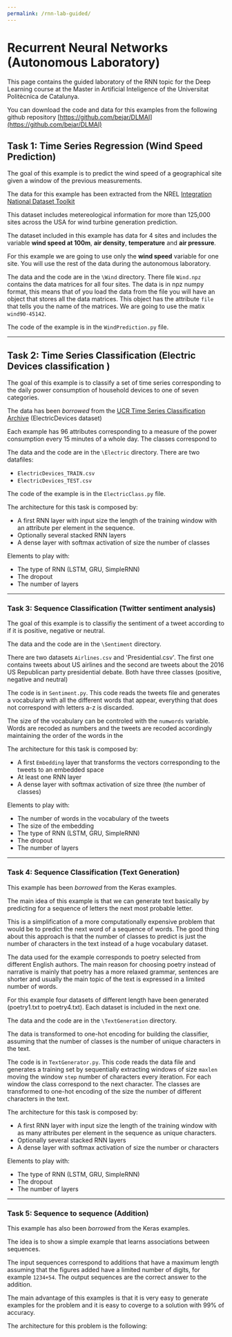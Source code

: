 ```yaml
---
permalink: /rnn-lab-guided/
---
```


# Recurrent Neural Networks (Autonomous Laboratory)

This page contains the guided laboratory of the RNN topic for the Deep Learning course at the Master in Artificial Inteligence of the Universitat Politècnica de Catalunya.

You can download the code and data for this examples from the following
github repository [https://github.com/bejar/DLMAI](https://github.com/bejar/DLMAI)


## Task 1: Time Series Regression (Wind Speed Prediction)</summary>

The goal of this example is to predict the wind speed of a geographical site
given a window of the previous measurements.

The data for this example has been extracted from the NREL
[Integration National Dataset Toolkit](https://www.nrel.gov/grid/wind-toolkit.html)

This dataset includes metereological information for more than 125,000 sites
across the USA for wind turbine generation prediction.

The dataset included in this example has data for 4 sites and includes the
variable **wind speed at 100m**, **air density**, **temperature** and
**air pressure**.

For this example we are going to use only the **wind speed** variable for one
site. You will use the rest of the data during the autonomous laboratory.

The data and the code are in the `\Wind` directory. There file `Wind.npz`
contains the data matrices for all four sites. The data is in npz numpy format,
this means that of you load the data from the file you will have an object that
stores all the data matrices. This object has the attribute `file` that tells
you the name of the matrices. We are going to use the matix `wind90-45142`.

The code of the example is in the `WindPrediction.py` file.

- - - -

## Task 2: Time Series Classification (Electric Devices classification )

The goal of this example is to classify a set of time series corresponding to
the daily power consumption of household devices to one of seven categories.

The data has been _borrowed_ from the
[UCR Time Series Classification Archive](http://www.cs.ucr.edu/~eamonn/time_series_data/)
(ElectricDevices dataset)

Each example has 96 attributes corresponding to a measure of the power consumption
every 15 minutes of a whole day. The classes correspond to


The data and the code are in the `\Electric` directory. There are two datafiles:

* `ElectricDevices_TRAIN.csv`
* `ElectricDevices_TEST.csv`

The code of the example is in the `ElectricClass.py` file.

The architecture for this task is composed by:

* A first RNN layer with input size the length of the training window with an
 attribute per element in the sequence.
* Optionally several stacked RNN layers
* A dense layer with softmax activation of size the number of classes

Elements to play with:

* The type of RNN (LSTM, GRU, SimpleRNN)
* The dropout
* The number of layers

- - - -

### Task 3: Sequence Classification (Twitter sentiment analysis)

The goal of this example is to classifiy the sentiment of a tweet according to
if it is positive, negative or neutral.

The data and the code are in the `\Sentiment` directory.

There are two datasets `Airlines.csv` and 'Presidential.csv'. The first one
contains tweets about US airlines and the second are tweets about the
2016 US Republican party presidential debate. Both have three classes
(positive, negative and neutral)

The code is in `Sentiment.py`. This code reads the tweets file and generates
a vocabulary with all the different words that appear, everything that does not
correspond with letters a-z is discarded.

The size of the vocabulary can be controled with the `numwords` variable. Words
are recoded as numbers and the tweets are recoded accordingly maintaining the
order of the words in the


The architecture for this task is composed by:

* A first `Embedding` layer that transforms the vectors corresponding to the
tweets to an embedded space
* At least one RNN layer
* A dense layer with softmax activation of size three (the number of classes)

Elements to play with:

* The number of words in the vocabulary of the tweets
* The size of the embedding
* The type of RNN (LSTM, GRU, SimpleRNN)
* The dropout
* The number of layers

- - - -

### Task 4: Sequence Classification (Text Generation)

This example has been _borrowed_ from the Keras examples.

The main idea of this example is that we can generate text basically by
predicting for a sequence of letters the next most probable letter.

This is a simplification of a more computationally expensive problem that would
be to predict the next word of a sequence of words. The good thing about this
approach is that the number of classes to predict is just the number of characters
in the text instead of a huge vocabulary dataset.

The data used for the example corresponds to poetry selected from different
English authors. The main reason for choosing poetry instead of narrative is
mainly that poetry has a more relaxed grammar, sentences are shorter and usually
the main topic of the text is expressed in a limited number of words.

For this example four datasets of different length have been generated
(poetry1.txt to poetry4.txt). Each dataset is included in the next one.

The data and the code are in the `\TextGeneration` directory.

The data is transformed to one-hot encoding for building the classifier, assuming
that the number of classes is the number of unique characters in the text.

The code is in `TextGenerator.py`. This code reads the data file and generates
a training set by sequentially extracting windows of size `maxlen` moving
the window `step` number of characters every iteration. For each window the class
correspond to the next character. The classes are transformed to one-hot encoding
of the size the number of different characters in the text.


The architecture for this task is composed by:

* A first RNN layer with input size the length of the training window with as
 many attributes per element in the sequence as unique characters.
* Optionally several stacked RNN layers
* A dense layer with softmax activation of size the number or characters

Elements to play with:

* The type of RNN (LSTM, GRU, SimpleRNN)
* The dropout
* The number of layers

- - - -

### Task 5: Sequence to sequence (Addition)

This example has also been _borrowed_ from the Keras examples.

The idea is to show a simple example that learns associations between sequences.

The input sequences correspond to additions that have a maximum length assuming
that the figures added have a limited number of digits, for example `1234+54`.
The output sequences are the correct answer to the addition.

The main advantage of this examples is that it is very easy to generate examples
for the problem and it is easy to coverge to a solution with 99% of accuracy.

The architecture for this problem is the following:
